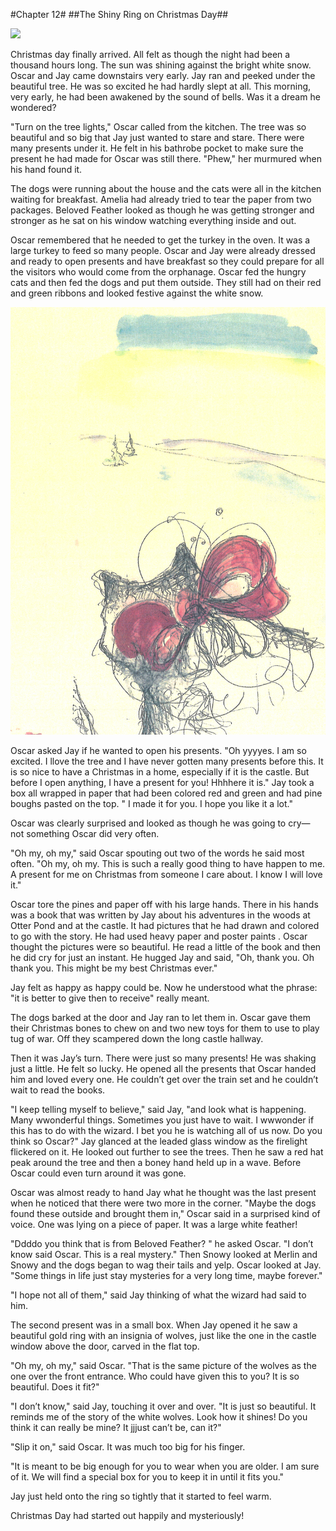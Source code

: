 #Chapter 12#
##The Shiny Ring on Christmas Day##

![](illustrations/christmas-tree-animals.jpg)

Christmas day finally arrived. All felt as though the night had been a thousand hours long. The sun was shining against the bright white snow. Oscar and Jay came downstairs very early. Jay ran and peeked under the beautiful tree. He was so excited he had hardly slept at all. This morning, very early, he had been awakened by the sound of bells. Was it a dream he wondered?

"Turn on the tree lights," Oscar called from the kitchen. The tree was so beautiful and so big that Jay just wanted to stare and stare. There were many presents under it. He felt in his bathrobe pocket to make sure the present he had made for Oscar was still there. "Phew," her murmured when his hand found it.

The dogs were running about the house and the cats were all in the kitchen waiting for breakfast. Amelia had already tried to tear the paper from two packages. Beloved Feather looked as though he was getting stronger and stronger as he sat on his window watching everything inside and out.

Oscar remembered that he needed to get the turkey in the oven. It was a large turkey to feed so many people. Oscar and Jay were already dressed and ready to open presents and have breakfast so they could prepare for all the visitors who would come from the orphanage. Oscar fed the hungry cats and then fed the dogs and put them outside. They still had on their red and green ribbons and looked festive against the white snow.

![](illustrations/looking-cat.jpg)

Oscar asked Jay if he wanted to open his presents. "Oh yyyyes. I am so excited. I llove the tree and I have never gotten many presents before this. It is so nice to have a Christmas in a home, especially if it is the castle. But before I open anything, I have a present for you! Hhhhere it is." Jay took a box all wrapped in paper that had been colored red and green and had pine boughs pasted on the top. " I made it for you. I hope you like it a lot."

Oscar was clearly surprised and looked as though he was going to cry— not something Oscar did very often.

"Oh my, oh my," said Oscar spouting out two of the words he said most often. "Oh my, oh my. This is such a really good thing to have happen to me. A present for me on Christmas from someone I care about. I know I will love it."

Oscar tore the pines and paper off with his large hands. There in his hands was a book that was written by Jay about his adventures in the woods at Otter Pond and at the castle. It had pictures that he had drawn and colored to go with the story. He had used heavy paper and poster paints . Oscar thought the pictures were so beautiful. He read a little of the book and then he did cry for just an instant. He hugged Jay and said, "Oh, thank you. Oh thank you. This might be my best Christmas ever."

Jay felt as happy as happy could be. Now he understood what the phrase: "it is better to give then to receive" really meant.

The dogs barked at the door and Jay ran to let them in. Oscar gave them their Christmas bones to chew on and two new toys for them to use to play tug of war. Off they scampered down the long castle hallway.

Then it was Jay’s turn. There were just so many presents! He was shaking just a little. He felt so lucky. He opened all the presents that Oscar handed him and loved every one. He couldn’t get over the train set and he couldn’t wait to read the books.

"I keep telling myself to believe," said Jay, "and look what is happening. Many wwonderful things. Sometimes you just have to wait. I wwwonder if this has to do with the wizard. I bet you he is watching all of us now. Do you think so Oscar?" Jay glanced at the leaded glass window as the firelight flickered on it. He looked out further to see the trees. Then he saw a red hat peak around the tree and then a boney hand held up in a wave. Before Oscar could even turn around it was gone.

Oscar was almost ready to hand Jay what he thought was the last present when he noticed that there were two more in the corner. "Maybe the dogs found these outside and brought them in," Oscar said in a surprised kind of voice. One was lying on a piece of paper. It was a large white feather!

"Ddddo you think that is from Beloved Feather? " he asked Oscar. "I don’t know said Oscar. This is a real mystery." Then Snowy looked at Merlin and Snowy and the dogs began to wag their tails and yelp. Oscar looked at Jay. "Some things in life just stay mysteries for a very long time, maybe forever."

"I hope not all of them," said Jay thinking of what the wizard had said to him.

The second present was in a small box. When Jay opened it he saw a beautiful gold ring with an insignia of wolves, just like the one in the castle window above the door, carved in the flat top.

"Oh my, oh my," said Oscar. "That is the same picture of the wolves as the one over the front entrance. Who could have given this to you? It is so beautiful. Does it fit?"

"I don’t know," said Jay, touching it over and over. "It is just so beautiful. It reminds me of the story of the white wolves. Look how it shines! Do you think it can really be mine? It jjjust can’t be, can it?"

"Slip it on," said Oscar. It was much too big for his finger.

"It is meant to be big enough for you to wear when you are older. I am sure of it. We will find a special box for you to keep it in until it fits you."

Jay just held onto the ring so tightly that it started to feel warm.

Christmas Day had started out happily and mysteriously!
